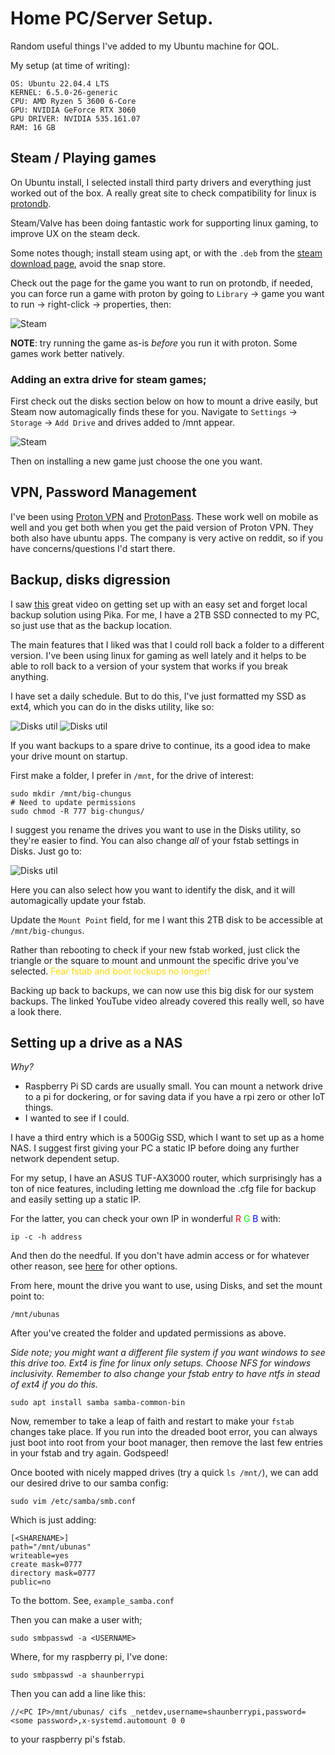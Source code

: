 # Home PC/Server Setup.
Random useful things I've added to my Ubuntu machine for QOL.

My setup (at time of writing):

```
OS: Ubuntu 22.04.4 LTS
KERNEL: 6.5.0-26-generic
CPU: AMD Ryzen 5 3600 6-Core
GPU: NVIDIA GeForce RTX 3060
GPU DRIVER: NVIDIA 535.161.07
RAM: 16 GB
```

## Steam / Playing games
On Ubuntu install, I selected install third party drivers and everything just worked out of the box. A really great site to check compatibility for linux is [protondb](https://www.protondb.com/). 

Steam/Valve has been doing fantastic work for supporting linux gaming, to improve UX on the steam deck.

Some notes though; install steam using apt, or with the `.deb` from the [steam download page](https://store.steampowered.com/about/), avoid the snap store.

Check out the page for the game you want to run on protondb, if needed, you can force run a game with proton by going to `Library` -> game you want to run -> right-click -> properties, then:

<img title="Steam" src="img/Screenshot from 2024-04-08 19-01-15.png">

**NOTE**: try running the game as-is _before_ you run it with proton. Some games work better natively.

### Adding an extra drive for steam games;
First check out the disks section below on how to mount a drive easily, but Steam now automagically finds these for you. Navigate to `Settings` -> `Storage` -> `Add Drive` and drives added to /mnt appear. 

<img title="Steam" src="img/Screenshot from 2024-04-08 22-49-47.png">

Then on installing a new game just choose the one you want.

## VPN, Password Management
I've been using [Proton VPN](https://protonvpn.com/) and [ProtonPass](https://proton.me/pass). These work well on mobile as well and you get both when you get the paid version of Proton VPN. They both also have ubuntu apps. The company is very active on reddit, so if you have concerns/questions I'd start there. 

## Backup, disks digression
I saw [this](https://www.youtube.com/watch?v=W30wzKVwCHo) great video on getting set up with an easy set and forget local backup solution using Pika. For me, I have a 2TB SSD connected to my PC, so just use that as the backup location.

The main features that I liked was that I could roll back a folder to a different version. I've been using linux for gaming as well lately and it helps to be able to roll back to a version of your system that works if you break anything.

I have set a daily schedule. But to do this, I've just formatted my SSD as ext4, which you can do in the disks utility, like so:

<img title="Disks util" src="img/Screenshot from 2024-04-08 17-52-12.png">

<img title="Disks util" src="img/Screenshot from 2024-04-08 17-52-25.png">

If you want backups to a spare drive to continue, its a good idea to make your drive mount on startup.

First make a folder, I prefer in `/mnt`, for the drive of interest:

```
sudo mkdir /mnt/big-chungus
# Need to update permissions
sudo chmod -R 777 big-chungus/
```

I suggest you rename the drives you want to use in the Disks utility, so they're easier to find. You can also change _all_ of your fstab settings in Disks. Just go to:

<img title="Disks util" src="img/Screenshot from 2024-04-08 22-25-09.png">

Here you can also select how you want to identify the disk,
and it will automagically update your fstab.

Update the `Mount Point` field, for me I want this 2TB disk to be accessible at `/mnt/big-chungus`. 

Rather than rebooting to check if your new fstab worked, just click the triangle or the square to mount and unmount the specific drive you've selected. <span style="color:gold"> Fear fstab and boot lockups no longer! </span>

Backing up back to backups, we can now use this big disk for our system backups. The linked YouTube video already covered this really well, so have a look there.

## Setting up a drive as a NAS

_Why?_
- Raspberry Pi SD cards are usually small. You can mount a network drive to a pi for dockering, or for saving data if you have a rpi zero or other IoT things.
- I wanted to see if I could.

I have a third entry which is a 500Gig SSD, which I want to set up as a home NAS.
I suggest first giving your PC a static IP before doing any further network dependent setup.

For my setup, I have an ASUS TUF-AX3000 router, which surprisingly has a ton of nice features, including letting me download
the .cfg file for backup and easily setting up a static IP.

For the latter, you can check your own IP in wonderful 
<span style="color:red">R</span> 
<span style="color:lime">G</span>
<span style="color:blue">B</span>
with:

```
ip -c -h address
```

And then do the needful. If you don't have admin access or for whatever other reason, see [here](https://pimylifeup.com/ubuntu-static-ip-netplan/) for other options.

From here, mount the drive you want to use, using Disks, and set the mount point to:

```
/mnt/ubunas
```

After you've created the folder and updated permissions as above.


*Side note; you might want a different file system if you want windows to see this drive too. Ext4 is fine for linux only setups. Choose NFS for windows inclusivity. Remember to also change your fstab entry to have ntfs in stead of ext4 if you do this.*

```
sudo apt install samba samba-common-bin
```

Now, remember to take a leap of faith and restart to make your `fstab` changes take place. If you run into the dreaded boot error, you can always just boot into root from your boot manager, then remove the last few entries in your fstab and try again. Godspeed!

Once booted with nicely mapped drives (try a quick `ls /mnt/`), we can add our desired drive to our samba config:

```
sudo vim /etc/samba/smb.conf
```

Which is just adding:

```
[<SHARENAME>]
path="/mnt/ubunas"
writeable=yes
create mask=0777
directory mask=0777
public=no
```

To the bottom. See, `example_samba.conf`

Then you can make a user with;

```
sudo smbpasswd -a <USERNAME>
```

Where, for my raspberry pi, I've done:

```
sudo smbpasswd -a shaunberrypi
```

Then you can add a line like this:

```
//<PC IP>/mnt/ubunas/ cifs _netdev,username=shaunberrypi,password=<some password>,x-systemd.automount 0 0
```

to your raspberry pi's fstab.